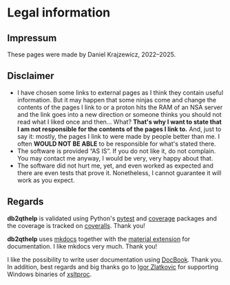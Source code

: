 # Legal information

## Impressum

These pages were made by Daniel Krajzewicz, 2022&ndash;2025.


## Disclaimer

* I have chosen some links to external pages as I think they contain useful information. But it may happen that some ninjas come and change the contents of the pages I link to or a proton hits the RAM of an NSA server and the link goes into a new direction or someone thinks you should not read what I liked once and then… What?
  **That&apos;s why I want to state that I am not responsible for the contents of the pages I link to.**
  And, just to say it: mostly, the pages I link to were made by people better than me. I often **WOULD NOT BE ABLE** to be responsible for what&apos;s stated there.
* The software is provided “AS IS”. If you do not like it, do not complain. You may contact me anyway, I would be very, very happy about that.
* The software did not hurt me, yet, and even worked as expected and there are even tests that prove it. Nonetheless, I cannot guarantee it will work as you expect.


## Regards


**db2qthelp** is validated using Python's [pytest](https://docs.pytest.org/) and [coverage](https://coverage.readthedocs.io/) packages and the coverage is tracked on [coveralls](https://coveralls.io/). Thank you!

**db2qthelp** uses [mkdocs](https://www.mkdocs.org/) together with the [material extension](https://squidfunk.github.io/mkdocs-material/) for documentation. I like mkdocs very much. Thank you!

I like the possibility to write user documentation using [DocBook](https://docbook.org/). Thank you. In addition, best regards and big thanks go to [Igor Zlatkovic](https://www.zlatkovic.com/) for supporting Windows binaries of [xsltproc](https://gitlab.gnome.org/GNOME/libxslt).

